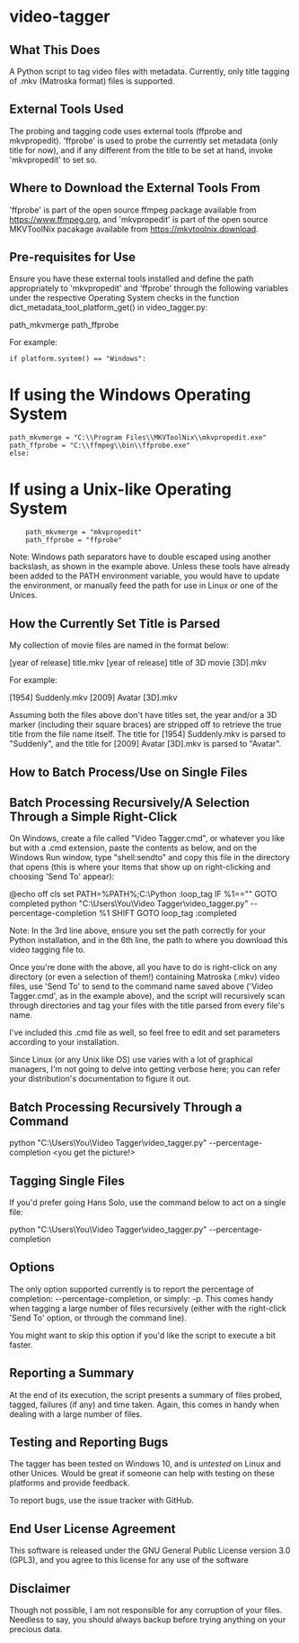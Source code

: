 # video-tagger

What This Does
--------------
A Python script to tag video files with metadata. Currently, only title tagging of .mkv (Matroska format) files is supported.

External Tools Used
-------------------
The probing and tagging code uses external tools (ffprobe and mkvpropedit). 'ffprobe' is used to probe the currently set metadata (only title for now), and if any different from the title to be set at hand, invoke 'mkvpropedit' to set so.

Where to Download the External Tools From
-----------------------------------------
'ffprobe' is part of the open source ffmpeg package available from https://www.ffmpeg.org, and 'mkvpropedit' is part of the open source MKVToolNix pacakage available from https://mkvtoolnix.download.

Pre-requisites for Use
----------------------
Ensure you have these external tools installed and define the path appropriately to 'mkvpropedit' and 'ffprobe' through the following variables under the respective Operating System checks in the function dict_metadata_tool_platform_get() in video_tagger.py:

path_mkvmerge
path_ffprobe

For example:

	if platform.system() == "Windows":
  # If using the Windows Operating System
    path_mkvmerge = "C:\\Program Files\\MKVToolNix\\mkvpropedit.exe"
    path_ffprobe = "C:\\ffmpeg\\bin\\ffprobe.exe"
	else:
  # If using a Unix-like Operating System
		path_mkvmerge = "mkvpropedit"
		path_ffprobe = "ffprobe"

Note: Windows path separators have to double escaped using another backslash, as shown in the example above. Unless these tools have already been added to the PATH environment variable, you would have to update the environment, or manually feed the path for use in Linux or one of the Unices.

How the Currently Set Title is Parsed
-------------------------------------
My collection of movie files are named in the format below:

[year of release] title.mkv
[year of release] title of 3D movie [3D].mkv

For example:

[1954] Suddenly.mkv
[2009] Avatar [3D].mkv

Assuming both the files above don't have titles set, the year and/or a 3D marker (including their square braces) are stripped off to retrieve the true title from the file name itself. The title for [1954] Suddenly.mkv is parsed to "Suddenly", and the title for [2009] Avatar [3D].mkv is parsed to "Avatar".

How to Batch Process/Use on Single Files
----------------------------------------
  Batch Processing Recursively/A Selection Through a Simple Right-Click
  ---------------------------------------------------------------------
  On Windows, create a file called "Video Tagger.cmd", or whatever you like but with a .cmd extension, paste the contents as below, and on the Windows Run window, type "shell:sendto" and copy this file in the directory that opens (this is where your items that show up on right-clicking and choosing 'Send To' appear):

  @echo off
  cls
  set PATH=%PATH%;C:\Python
  :loop_tag
  IF %1=="" GOTO completed
  python "C:\Users\You\Video Tagger\video_tagger.py" --percentage-completion %1
  SHIFT
  GOTO loop_tag
  :completed

  Note: In the 3rd line above, ensure you set the path correctly for your Python installation, and in the 6th line, the path to where you download this video tagging file to.

  Once you're done with the above, all you have to do is right-click on any directory (or even a selection of them!) containing Matroska (.mkv) video files, use 'Send To' to send to the command name saved above ('Video Tagger.cmd', as in the example above), and the script will recursively scan through directories and tag your files with the title parsed from every file's name.
  
  I've included this .cmd file as well, so feel free to edit and set parameters according to your installation.

  Since Linux (or any Unix like OS) use varies with a lot of graphical managers, I'm not going to delve into getting verbose here; you can refer your distribution's documentation to figure it out.

  Batch Processing Recursively Through a Command
  ----------------------------------------------
  python "C:\Users\You\Video Tagger\video_tagger.py" --percentage-completion <path to a directory containing Matroska files> <path to another directory...> <you get the picture!>

  Tagging Single Files
  --------------------
  If you'd prefer going Hans Solo, use the command below to act on a single file:

  python "C:\Users\You\Video Tagger\video_tagger.py" --percentage-completion <path to the Matroska file to tag>

Options
-------
The only option supported currently is to report the percentage of completion: --percentage-completion, or simply: -p. This comes handy when tagging a large number of files recursively (either with the right-click 'Send To' option, or through the command line).

You might want to skip this option if you'd like the script to execute a bit faster.

Reporting a Summary
-------------------
At the end of its execution, the script presents a summary of files probed, tagged, failures (if any) and time taken. Again, this comes in handy when dealing with a large number of files.

Testing and Reporting Bugs
--------------------------
The tagger has been tested on Windows 10, and is *untested* on Linux and other Unices. Would be great if someone can help with testing on these platforms and provide feedback.

To report bugs, use the issue tracker with GitHub.

End User License Agreement
--------------------------
This software is released under the GNU General Public License version 3.0 (GPL3), and you agree to this license for any use of the software

Disclaimer
----------
Though not possible, I am not responsible for any corruption of your files. Needless to say, you should always backup before trying anything on your precious data.

